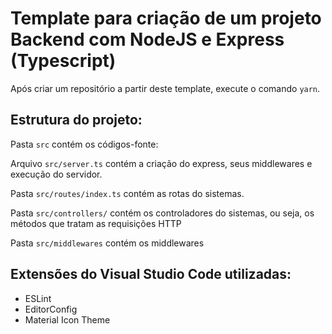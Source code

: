 # Template para criação de um projeto Backend com NodeJS e Express (Typescript)

Após criar um repositório a partir deste template, execute o comando `yarn`.

## Estrutura do projeto:

Pasta `src` contém os códigos-fonte:

Arquivo `src/server.ts` contém a criação do express, seus middlewares e execução do servidor.

Pasta `src/routes/index.ts` contém as rotas do sistemas.

Pasta `src/controllers/` contém os controladores do sistemas, ou seja, os métodos que tratam as requisições HTTP

Pasta `src/middlewares` contém os middlewares

## Extensões do Visual Studio Code utilizadas:

- ESLint
- EditorConfig
- Material Icon Theme
